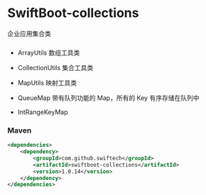 # SwiftBoot-collections
企业应用集合类

### 

* ArrayUtils	数组工具类

* CollectionUtils	集合工具类

* MapUtils	映射工具类

* QueueMap	带有队列功能的 Map，所有的 Key 有序存储在队列中

* IntRangeKeyMap	


### Maven

```xml
<dependencies>
	<dependency>
		<groupId>com.github.swiftech</groupId>
		<artifactId>swiftboot-collections</artifactId>
		<version>1.0.14</version>
	</dependency>
</dependencies>

```